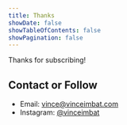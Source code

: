 ```yaml
---
title: Thanks
showDate: false
showTableOfContents: false
showPagination: false
---
```

Thanks for subscribing!

## Contact or Follow

- Email: [vince@vinceimbat.com](mailto:vince@vinceimbat.com)
- Instagram: [@vinceimbat](https://www.instagram.com/vinceimbat/)